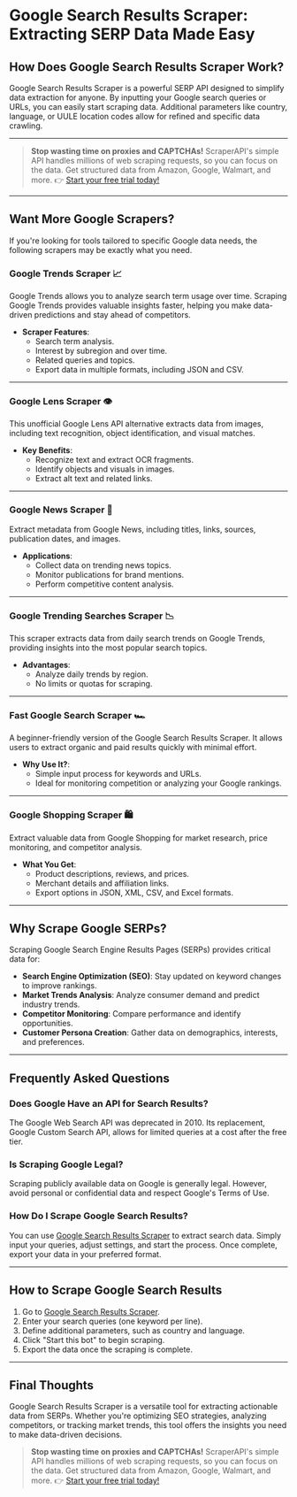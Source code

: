 # Google Search Results Scraper: Extracting SERP Data Made Easy

## How Does Google Search Results Scraper Work?

Google Search Results Scraper is a powerful SERP API designed to simplify data extraction for anyone. By inputting your Google search queries or URLs, you can easily start scraping data. Additional parameters like country, language, or UULE location codes allow for refined and specific data crawling.

---

> **Stop wasting time on proxies and CAPTCHAs!** ScraperAPI's simple API handles millions of web scraping requests, so you can focus on the data. Get structured data from Amazon, Google, Walmart, and more. 👉 [Start your free trial today!](https://bit.ly/Scraperapi)

---

## Want More Google Scrapers?

If you're looking for tools tailored to specific Google data needs, the following scrapers may be exactly what you need.

### Google Trends Scraper 📈

Google Trends allows you to analyze search term usage over time. Scraping Google Trends provides valuable insights faster, helping you make data-driven predictions and stay ahead of competitors.

- **Scraper Features**:
  - Search term analysis.
  - Interest by subregion and over time.
  - Related queries and topics.
  - Export data in multiple formats, including JSON and CSV.

---

### Google Lens Scraper 👁

This unofficial Google Lens API alternative extracts data from images, including text recognition, object identification, and visual matches.

- **Key Benefits**:
  - Recognize text and extract OCR fragments.
  - Identify objects and visuals in images.
  - Extract alt text and related links.

---

### Google News Scraper 📰

Extract metadata from Google News, including titles, links, sources, publication dates, and images.

- **Applications**:
  - Collect data on trending news topics.
  - Monitor publications for brand mentions.
  - Perform competitive content analysis.

---

### Google Trending Searches Scraper 📉

This scraper extracts data from daily search trends on Google Trends, providing insights into the most popular search topics.

- **Advantages**:
  - Analyze daily trends by region.
  - No limits or quotas for scraping.

---

### Fast Google Search Scraper 🏎

A beginner-friendly version of the Google Search Results Scraper. It allows users to extract organic and paid results quickly with minimal effort.

- **Why Use It?**:
  - Simple input process for keywords and URLs.
  - Ideal for monitoring competition or analyzing your Google rankings.

---

### Google Shopping Scraper 🛍

Extract valuable data from Google Shopping for market research, price monitoring, and competitor analysis.

- **What You Get**:
  - Product descriptions, reviews, and prices.
  - Merchant details and affiliation links.
  - Export options in JSON, XML, CSV, and Excel formats.

---

## Why Scrape Google SERPs?

Scraping Google Search Engine Results Pages (SERPs) provides critical data for:

- **Search Engine Optimization (SEO)**: Stay updated on keyword changes to improve rankings.  
- **Market Trends Analysis**: Analyze consumer demand and predict industry trends.  
- **Competitor Monitoring**: Compare performance and identify opportunities.  
- **Customer Persona Creation**: Gather data on demographics, interests, and preferences.  

---

## Frequently Asked Questions

### Does Google Have an API for Search Results?

The Google Web Search API was deprecated in 2010. Its replacement, Google Custom Search API, allows for limited queries at a cost after the free tier.

### Is Scraping Google Legal?

Scraping publicly available data on Google is generally legal. However, avoid personal or confidential data and respect Google's Terms of Use.

### How Do I Scrape Google Search Results?

You can use [Google Search Results Scraper](https://bit.ly/Scraperapi) to extract search data. Simply input your queries, adjust settings, and start the process. Once complete, export your data in your preferred format.

---

## How to Scrape Google Search Results

1. Go to [Google Search Results Scraper](https://bit.ly/Scraperapi).  
2. Enter your search queries (one keyword per line).  
3. Define additional parameters, such as country and language.  
4. Click "Start this bot" to begin scraping.  
5. Export the data once the scraping is complete.  

---

## Final Thoughts

Google Search Results Scraper is a versatile tool for extracting actionable data from SERPs. Whether you're optimizing SEO strategies, analyzing competitors, or tracking market trends, this tool offers the insights you need to make data-driven decisions.

> **Stop wasting time on proxies and CAPTCHAs!** ScraperAPI's simple API handles millions of web scraping requests, so you can focus on the data. Get structured data from Amazon, Google, Walmart, and more. 👉 [Start your free trial today!](https://bit.ly/Scraperapi)
